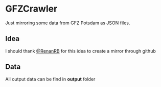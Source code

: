 ﻿# GFZCrawler

Just mirroring some data from GFZ Potsdam as JSON files.

## Idea

I should thank [@RenanRB](https://github.com/RenanRB/KPIndex) for this idea to create a mirror through github

## Data

All output data can be find in **output** folder
